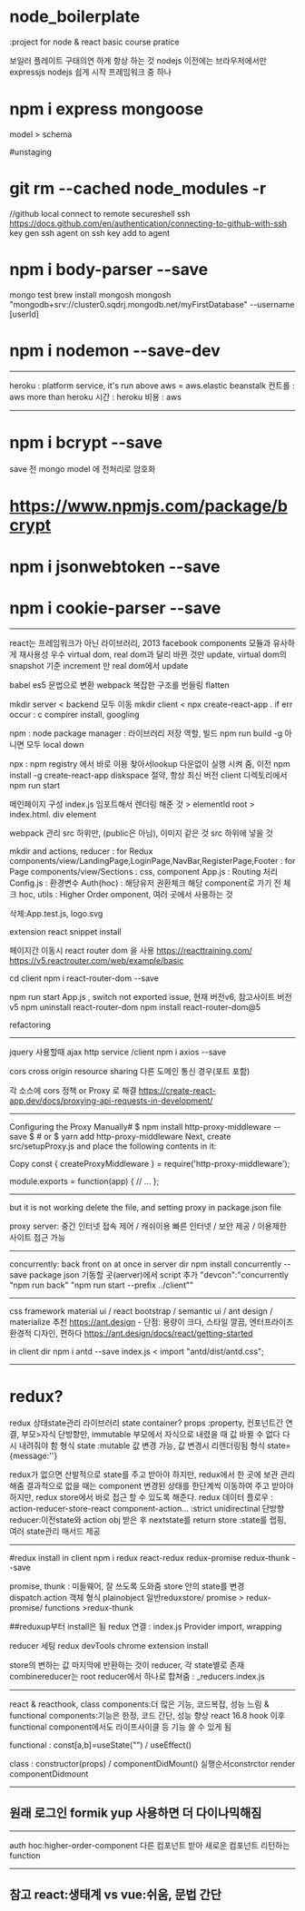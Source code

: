 # node_boilerplate

:project for node & react basic course pratice

보일러 플레이트
구태의연 하게 항상 하는 것
nodejs 이전에는 브라우저에서만
expressjs nodejs 쉽게 시작 프레임워크 중 하나

# npm i express mongoose

model > schema

#unstaging

# git rm --cached node_modules -r

//github local connect to remote
secureshell ssh
https://docs.github.com/en/authentication/connecting-to-github-with-ssh
key gen
ssh agent on
ssh key add to agent

# npm i body-parser --save

mongo test
brew install mongosh
mongosh "mongodb+srv://cluster0.sqdrj.mongodb.net/myFirstDatabase" --username [userId]

# npm i nodemon --save-dev

---

heroku : platform service, it's run above aws
= aws.elastic beanstalk
컨트롤 : aws more than heroku
시간 : heroku
비용 : aws

---

# npm i bcrypt --save

save 전 mongo model 에 전처리로 암호화

# https://www.npmjs.com/package/bcrypt

# npm i jsonwebtoken --save

# npm i cookie-parser --save

---

react는 프레임워크가 아닌 라이브러리, 2013 facebook
components 모듈과 유사하게 재사용성 우수
virtual dom, real dom과 달리 바뀐 것만 update, virtual dom의 snapshot 기준 increment 만 real dom에서 update

babel es5 문법으로 변환
webpack 복잡한 구조를 번들링 flatten

mkdir server < backend 모두 이동
mkdir client < npx create-react-app .
if err occur : c compirer install, googling

npm : node package manager : 라이브러리 저장 역할, 빌드 npm run build
-g 아니면 모두 local down

npx : npm registry 에서 바로 이용 찾아서lookup 다운없이 실행 시켜 줌, 이전 npm install -g create-react-app
diskspace 절약, 항상 최신 버전
client 디렉토리에서 npm run start

메인페이지 구성
index.js <App/> 임포트해서 렌더링 해준 것 > elementId root > index.html. div element

webpack 관리 src 하위만, (public은 아님), 이미지 같은 것 src 하위에 넣을 것

mkdir and <structure detail>
actions, reducer : for Redux
components/view/LandingPage,LoginPage,NavBar,RegisterPage,Footer : for Page
components/view/Sections : css, component
App.js : Routing 처리
Config.js : 환경변수
Auth(hoc) : 해당유저 권환체크 해당 component로 가기 전 체크
hoc, utils : Higher Order omponent, 여러 곳에서 사용하는 것

삭제:App.test.js, logo.svg

extension react snippet install

페이지간 이동시 react router dom 을 사용
https://reacttraining.com/
https://v5.reactrouter.com/web/example/basic

cd client
npm i react-router-dom --save

npm run start
App.js , switch not exported issue, 현재 버전v6, 참고사이트 버전 v5
npm uninstall react-router-dom
npm install react-router-dom@5

refactoring
<Route path="/register">
<RegisterPage />
</Route>

<Route exact path="/register" component={RegisterPage} />

---

jquery 사용할때 ajax http service
/client npm i axios --save

cors
cross origin resource sharing
다른 도메인 통신 경우(포트 포함)

각 소스에 cors 정책 or Proxy 로 해결
https://create-react-app.dev/docs/proxying-api-requests-in-development/

---

Configuring the Proxy Manually#
$ npm install http-proxy-middleware --save
$ # or
$ yarn add http-proxy-middleware
Next, create src/setupProxy.js and place the following contents in it:

Copy
const { createProxyMiddleware } = require('http-proxy-middleware');

module.exports = function(app) {
// ...
};

---

but it is not working
delete the file, and setting proxy in package.json file

proxy server: 중간 인터넷 접속 제어 / 캐쉬이용 빠른 인터넷 / 보안 제공 / 이용제한 사이트 접근 가능

---

concurrently: back front on at once
in server dir
npm install concurrently --save
package json 기동할 곳(aerver)에서 script 추가
"devcon":"concurrently \"npm run back\" \"npm run start --prefix ../client\""

---

css framework
material ui / react bootstrap / semantic ui / ant design / materialize
추천
https://ant.design - 단점: 용량이 크다, 스타일 깔끔, 엔터프라이즈 환경적 디자인, 편하다
https://ant.design/docs/react/getting-started

in client dir
npm i antd --save
index.js < import "antd/dist/antd.css";

---

# redux?

redux 상태state관리 라이브러리
state container?
props :property, 컨포넌트간 연결, 부모>자식 단방향만, immutable 부모에서 자식으로 내렸을 때 값 바뀔 수 없다 다시 내려줘야 함
형식 <Test messages={messages}/>
state :mutable 값 변경 가능, 값 변경시 리렌더링됨
형식 state={message:''}

redux가 없으면 산발적으로 state를 주고 받아야 하지만, redux에서 한 곳에 보관 관리 해줌
결과적으로 없을 때는 component 변경된 상태를 한단계씩 이동하여 주고 받아야 하지만, redux store에서 바로 접근 할 수 있도록 해준다.
redux 데이터 플로우 : action-reducer-store-react component-action...
:strict unidirectinal 단방향
reducer:이전state와 action obj 받은 후 nextstate를 return
store :state를 랩핑, 여러 state관리 매서드 제공

---

#redux install
in client
npm i redux react-redux redux-promise redux-thunk --save

promise, thunk : 미들웨어, 잘 쓰도록 도와줌
store 안의 state를 변경 dispatch.action 객체 형식 plainobject 일반reduxstore/ promise > redux-promise/ functions >redux-thunk

##reduxup부터 install은 됨
redux 연결 : index.js Provider import, wrapping

reducer 세팅
redux devTools chrome extension install

store의 변하는 값 마지막에 반환하는 것이 reducer, 각 state별로 존재
combinereducer는 root reducer에서 하나로 합쳐줌 : \_reducers\.index.js

---

react & reacthook,
class components:더 많은 기능, 코드복잡, 성능 느림
& functional components:기능은 한정, 코드 간단, 성능 향상
react 16.8 hook 이후 functional component에서도 라이프사이클 등 기능 쓸 수 있게 됨

functional : const[a,b]=useState("") / useEffect()

class : constructor(props) / componentDidMount()
실행순서constrctor render componentDidmount

---

## 원래 로그인 formik yup 사용하면 더 다이나믹해짐

---

auth
hoc:higher-order-component
다른 컴포넌트 받아 새로운 컴포넌트 리턴하는 function

---

## 참고 react:생태계 vs vue:쉬움, 문법 간단
